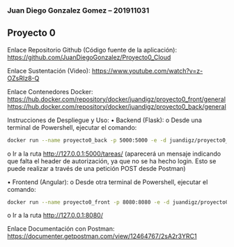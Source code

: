 ### Juan Diego Gonzalez Gomez – 201911031

## Proyecto 0

Enlace Repositorio Github (Código fuente de la aplicación):
https://github.com/JuanDiegoGonzalez/Proyecto0_Cloud

Enlace Sustentación (Video):
https://www.youtube.com/watch?v=z-OZsRIz8-Q

Enlace Contenedores Docker:
https://hub.docker.com/repository/docker/juandigz/proyecto0_front/general
https://hub.docker.com/repository/docker/juandigz/proyecto0_back/general

Instrucciones de Despliegue y Uso:
•	Backend (Flask):
o	Desde una terminal de Powershell, ejecutar el comando:

```bash
docker run --name proyecto0_back -p 5000:5000 -e -d juandigz/proyecto0_back
```

o	Ir a la ruta http://127.0.0.1:5000/tareas/ (aparecerá un mensaje indicando que falta el header de autorización, ya que no se ha hecho login. Esto se puede realizar a través de una petición POST desde Postman)

•	Frontend (Angular):
o	Desde otra terminal de Powershell, ejecutar el comando:

```bash
docker run --name proyecto0_front -p 8080:8080 -e -d juandigz/proyecto0_front
```

o	Ir a la ruta http://127.0.0.1:8080/


Enlace Documentación con Postman:
https://documenter.getpostman.com/view/12464767/2sA2r3YRC1

